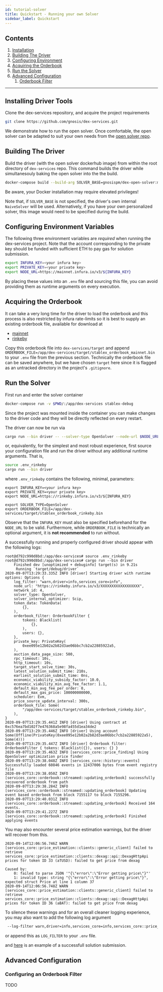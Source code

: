 ```yaml
---
id: tutorial-solver
title: Quickstart - Running your own Solver
sidebar_label: Quickstart
---
```


## Contents

1. [Installation](#installing-driver-tools)
2. [Building The Driver](#building-the-driver)
3. [Configuring Environment](#configuring-environment-variables)
4. [Acquiring the Orderbook](#acquiring-the-orderbook)
5. [Run the Solver](#run-the-solver)
6. [Advanced Configuration](#advanced-configuration)
   1. [Orderbook Filter](#Configuring-an-Orderbook-Filter)

---

## Installing Driver Tools

Clone the dex-services repository, and acquire the project requirements

```sh
git clone https://github.com/gnosis/dex-services.git
```

We demonstrate how to run the open solver.
Once comfortable, the open solver can be adapted to suit your own needs from the [open solver repo](https://github.com/gnosis/dex-open-solver).

## Building The Driver

Build the driver (with the open solver dockerhub image) from within the root directory of `dex-services` repo. This command builds the driver while simultanesouly baking the open solver into the the build.

```sh
docker-compose build --build-arg SOLVER_BASE=gnosispm/dex-open-solver:master stablex-debug
```

Be aware, your Docker installation may require elevated privileges!

Note that, if `SOLVER_BASE` is not specified, the driver's own internal `NaiveSolver` will be used.
Alternatively, if you have your own personalized solver, this image would need to be specified during the build.

## Configuring Environment Variables

The following three environment variables are _required_ when running the dex-services project.
Note that the account corresponding to the private key should be funded with sufficient ETH to pay gas for solution submission.

```sh
export INFURA_KEY=<your infura key>
export PRIVATE_KEY=<your private key>
export NODE_URL=https://mainnet.infura.io/v3/${INFURA_KEY}
```

By placing these values into an `.env` file and sourcing this file, you can avoid providing them as runtime arguments on every execution.

## Acquiring the Orderbook

It can take a very long time for the driver to load the orderbook and this process is also restricted by infura rate-limits so it is best to supply an existing orderbook file, available for download at

- [mainnet](https://gnosis-dfusion-volume-mainnet.s3.amazonaws.com/stablex_orderbook_mainnet.bin)
- [rinkeby](https://gnosis-dfusion-volume-rinkeby.s3.amazonaws.com/stablex_orderbook_rinkeby.bin)

Copy this orderbook file into `dex-services/target` and append `ORDERBOOK_FILE=/app/dex-services/target/stablex_orderbook_mainnet.bin` to your `.env` file from the previous section.
Technically the orderbook file can be saved anywhere, but we have chosen `target` here since it is flagged as an untracked directory in the project's `.gitignore`.

## Run the Solver

First run and enter the solver container

```sh
docker-compose run -v $PWD/:/app/dex-services stablex-debug
```

Since the project was mounted inside the container you can make changes to the driver code and they will be directly reflected on every restart.

The driver can now be run via

```sh
cargo run --bin driver -- --solver-type OpenSolver --node-url $NODE_URL --private-key $PRIVATE_KEY --orderbook-file $ORDERBOOK_FILE
```

or, equivalently, for the simplest and most robust experience, first source your configuration file and run the driver without any additional runtime arguments. That is,

```sh
source .env_rinkeby
cargo run --bin driver
```

where `.env_rinkeby` contains the following, minimal, parameters:

```
export INFURA_KEY=<your infura key>
export PRIVATE_KEY=<your private key>
export NODE_URL=https://rinkeby.infura.io/v3/${INFURA_KEY}

export SOLVER_TYPE=OpenSolver
export ORDERBOOK_FILE=/app/dex-services/target/stablex_orderbook_rinkeby.bin
```

Observe that the `INFURA_KEY` must also be specified beforehand for the `NODE_URL` to be valid.
Furthermore, while `ORDERBOOK_FILE` is technically an optional argument, it is **not recommended** to run without.

A successfully running and properly configured driver should appear with the following logs:

```
root@d792c990d8bd:/app/dex-services# source .env_rinkeby
root@d792c990d8bd:/app/dex-services# cargo run --bin driver
    Finished dev [unoptimized + debuginfo] target(s) in 9.21s
     Running `target/debug/driver`
2020-09-07T13:29:33.335Z INFO [driver] Starting driver with runtime options: Options {
    log_filter: "warn,driver=info,services_core=info",
    node_url: "https://rinkeby.infura.io/v3/XXXXXXXXXXXXXXXXXX",
    network_id: 4,
    solver_type: OpenSolver,
    solver_internal_optimizer: Scip,
    token_data: TokenData(
        {},
    ),
    orderbook_filter: OrderbookFilter {
        tokens: Blacklist(
            {},
        ),
        users: {},
    },
    private_key: PrivateKey(
        0xee095e12b02a2b82d3ae06bbc7cb2a22885922a5,
    ),
    auction_data_page_size: 500,
    rpc_timeout: 10s,
    http_timeout: 10s,
    target_start_solve_time: 30s,
    latest_solution_submit_time: 210s,
    earliest_solution_submit_time: 0ns,
    economic_viability_subsidy_factor: 10.0,
    economic_viability_min_avg_fee_factor: 1.1,
    default_min_avg_fee_per_order: 0,
    default_max_gas_price: 100000000000,
    scheduler: Evm,
    price_source_update_interval: 300s,
    orderbook_file: Some(
        "/app/dex-services/target/stablex_orderbook_rinkeby.bin",
    ),
}
2020-09-07T13:29:35.441Z INFO [driver] Using contract at 0xc576ea7bd102f7e476368a5e98fa455d1ea34de2
2020-09-07T13:29:35.446Z INFO [driver] Using account Some(Offline(PrivateKey(0xee095e12b02a2b82d3ae06bbc7cb2a22885922a5), Some(4)))
2020-09-07T13:29:35.447Z INFO [driver] Orderbook filter: OrderbookFilter { tokens: Blacklist({}), users: {} }
2020-09-07T13:29:35.463Z INFO [services_core::price_finding] Using OpenSolver optimization price finder
2020-09-07T13:29:38.048Z INFO [services_core::history::events] Successfully loaded 60846 events in 12437006 bytes from event registry file
2020-09-07T13:29:38.050Z INFO [services_core::orderbook::streamed::updating_orderbook] successfully recovered orderbook from path
2020-09-07T13:29:38.284Z INFO [services_core::orderbook::streamed::updating_orderbook] Updating event based orderbook from block 7155117 to block 7155296.
2020-09-07T13:29:40.031Z INFO [services_core::orderbook::streamed::updating_orderbook] Received 164 events.
2020-09-07T13:29:41.227Z INFO [services_core::orderbook::streamed::updating_orderbook] Finished applying events
```

You may also encounter several price estimation warnings, but the driver will recover from this.

```
2020-09-14T12:06:56.746Z WARN [services_core::price_estimation::clients::generic_client] failed to retrieve services_core::price_estimation::clients::dexag::api::DexagHttpApi prices for token ID 33 (aTUSD): failed to get price from dexag

Caused by:
    0: failed to parse JSON '"{\"error\":\"Error getting price\"}"'
    1: invalid type: string "{\"error\":\"Error getting price\"}", expected struct Price at line 1 column 37
2020-09-14T12:06:56.748Z WARN [services_core::price_estimation::clients::generic_client] failed to retrieve services_core::price_estimation::clients::dexag::api::DexagHttpApi prices for token ID 36 (aBAT): failed to get price from dexag
```

To silence these warnings and for an overall cleaner logging experience, you may also want to add the following log argument

```sh
 --log-filter warn,driver=info,services_core=info,services_core::price_estimation::clients::generic_client=error
```

or append this as `LOG_FILTER` to your `.env` file.

and [here](https://rinkeby.etherscan.io/tx/0xef93563c9c79708a613fb77978bff974672679270f9b51f98c19a8ce90d35260) is an example of a successfull solution submission.

## Advanced Configuration

### Configuring an Orderbook Filter

TODO

